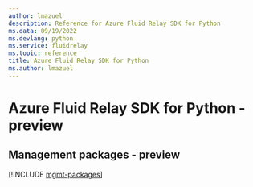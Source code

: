 ```yaml
---
author: lmazuel
description: Reference for Azure Fluid Relay SDK for Python
ms.data: 09/19/2022
ms.devlang: python
ms.service: fluidrelay
ms.topic: reference
title: Azure Fluid Relay SDK for Python
ms.author: lmazuel
---
```

# Azure Fluid Relay SDK for Python - preview

## Management packages - preview
[!INCLUDE [mgmt-packages](fluid-relay-mgmt-index.md)]